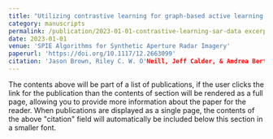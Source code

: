 ```yaml
---
title: "Utilizing contrastive learning for graph-based active learning of SAR data" collection: publications
category: manuscripts 
permalink: /publication/2023-01-01-contrastive-learning-sar-data excerpt: 'This paper explores utilizing contrastive learning for graph-based active learning of SAR data.' 
date: 2023-01-01 
venue: 'SPIE Algorithms for Synthetic Aperture Radar Imagery' 
paperurl: 'https://doi.org/10.1117/12.2663099' 
citation: 'Jason Brown, Riley C. W. O'Neill, Jeff Calder, & Andrea Bertozzi. (2023). "Utilizing contrastive learning for graph-based active learning of SAR data." SPIE Algorithms for Synthetic Aperture Radar Imagery, Vol. 12520.'
---
```


The contents above will be part of a list of publications, if the user clicks the link for the publication than the contents of section will be rendered as a full page, allowing you to provide more information about the paper for the reader. When publications are displayed as a single page, the contents of the above "citation" field will automatically be included below this section in a smaller font.
